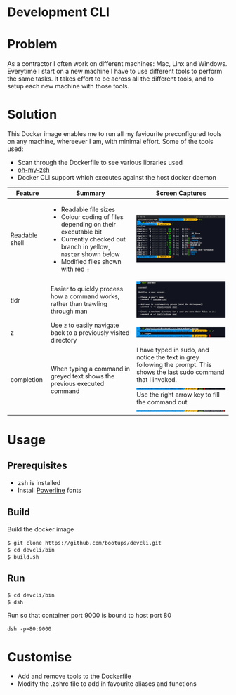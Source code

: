 # Development CLI

# Problem
As a contractor I often work on different machines: Mac, Linx and Windows. Everytime I start on a new machine I have to use different tools to perform the same tasks. It takes effort to be across all the different tools, and to setup each new machine with those tools.

# Solution
This Docker image enables me to run all my faviourite preconfigured tools on any machine, whereever I am, with minimal effort. Some of the tools used:
* Scan through the Dockerfile to see various libraries used
* [oh-my-zsh](https://github.com/robbyrussell/oh-my-zsh)
* Docker CLI support which executes against the host docker daemon

| Feature        | Summary           | Screen Captures  |
| ------------- |-------------| -----|
| Readable shell      | <ul><li>Readable file sizes<li>Colour coding of files depending on their executable bit</li><li>Currently checked out branch in yellow, ```master``` shown below<li>Modified files shown with red + | ![alt text](images/example.png "Logo Title Text 1") |
| tldr      | Easier to quickly process how a command works, rather than trawling through man      | ![alt text](images/tldr.png "Logo Title Text 1") |
| z | Use ```z``` to easily navigate back to a previously visited directory      | ![alt text](images/z.png "Logo Title Text 1") |
| completion | When typing a command in greyed text shows the previous executed command      | I have typed in sudo, and notice the text in grey following the prompt. This shows the last sudo command that I invoked. <br>![alt text](images/previous.png "Logo Title Text 1")<br>Use the right arrow key to fill the command out<br>![alt text](images/previous2.png "Logo Title Text 1") |

# Usage
## Prerequisites
* zsh is installed
* Install [Powerline](https://github.com/powerline/fonts) fonts
## Build
Build the docker image
```
$ git clone https://github.com/bootups/devcli.git
$ cd devcli/bin
$ build.sh
```
## Run
```
$ cd devcli/bin
$ dsh
```
Run so that container port 9000 is bound to host port 80
```
dsh -p=80:9000
```
# Customise
* Add and remove tools to the Dockerfile
* Modify the .zshrc file to add in favourite aliases and functions      